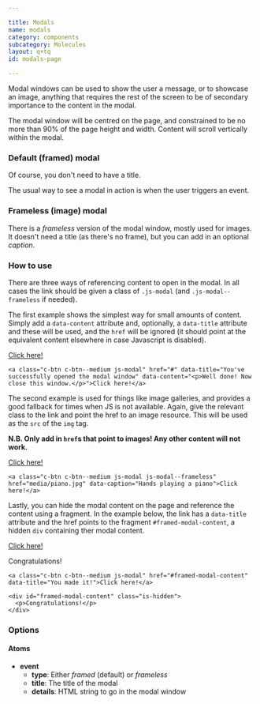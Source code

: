 ```yaml
---

title: Modals
name: modals
category: components
subcategory: Molecules
layout: q+tq
id: modals-page

---
```


<div class="lead"><p>Modal windows can be used to show the user a message, or to showcase an image, anything that requires the rest of the screen to be of secondary importance to the content in the modal.</p></div>

The modal window will be centred on the page, and constrained to be no more than 90% of the page height and width. Content will scroll vertically within the modal.

### Default (framed) modal

<script>
component("modal", {
  "type":"framed",
  "title": "The energy crisis: Is nuclear fusion a solution?",
  "content": "<p>This year's Science Discovery event will focus on nuclear fusion.</p><p>Fusion is the process that powers the stars (including our own sun): it’s the joining together of two light nuclei (such as hydrogen) to produce a larger nucleus (such as helium). As governed by Einstein’s famous equation E=mc<sup>2</sup>, this process generates a substantial amount of energy.</p><p>In the current context of climate change, dwindling supplies of traditional fuels and perhaps increased political instability, the world is seeking a power source that is safe, environmentally friendly, does not lead to the proliferation of weapons, and has a plentiful supply of fuel.</p><p>Dr Vann will discuss whether fusion satisfies these conditions and will explore why it is that, after fifty years of research, fusion is still not delivering electricity to our homes and businesses. He will outline the tremendous progress that has been made, the challenges that remain, and the exciting science that is being undertaken to overcome them.</p>"
});
</script>

Of course, you don't need to have a title.

<script>
component("modal", {
  "type":"framed",
  "content": "<p>This year's Science Discovery event will focus on nuclear fusion.</p><p>Fusion is the process that powers the stars (including our own sun): it’s the joining together of two light nuclei (such as hydrogen) to produce a larger nucleus (such as helium). As governed by Einstein’s famous equation E=mc<sup>2</sup>, this process generates a substantial amount of energy.</p><p>In the current context of climate change, dwindling supplies of traditional fuels and perhaps increased political instability, the world is seeking a power source that is safe, environmentally friendly, does not lead to the proliferation of weapons, and has a plentiful supply of fuel.</p><p>Dr Vann will discuss whether fusion satisfies these conditions and will explore why it is that, after fifty years of research, fusion is still not delivering electricity to our homes and businesses. He will outline the tremendous progress that has been made, the challenges that remain, and the exciting science that is being undertaken to overcome them.</p>"
});
</script>

The usual way to see a modal in action is when the user triggers an event.

### Frameless (image) modal

There is a _frameless_ version of the modal window, mostly used for images. It doesn't need a title (as there's no frame), but you can add in an optional _caption_.

<script>
component("modal", {
  "type":"frameless",
  "caption": "Hands playing a piano",
  "content": "<img class=\"c-modal__image\" src=\"media/piano.jpg\" alt=\"Hands playing a piano\" />"
});
</script>

### How to use

There are three ways of referencing content to open in the modal. In all cases the link should be given a class of `.js-modal` (and `.js-modal--frameless` if needed).

The first example shows the simplest way for small amounts of content. Simply add a `data-content` attribute and, optionally, a `data-title` attribute and these will be used, and the `href` will be ignored (it should point at the equivalent content elsewhere in case Javascript is disabled).

<a class="c-btn c-btn--medium js-modal" href="#" data-title="You've successfully opened the modal window" data-content="<p>Well done! Now close this window.</p>">Click here!</a>

```markup
<a class="c-btn c-btn--medium js-modal" href="#" data-title="You've successfully opened the modal window" data-content="<p>Well done! Now close this window.</p>">Click here!</a>
```

The second example is used for things like image galleries, and provides a good fallback for times when JS is not available. Again, give the relevant class to the link and point the href to an image resource. This will be used as the `src` of the `img` tag.

**N.B. Only add in `href`s that point to images! Any other content will not work.**

<a class="c-btn c-btn--medium js-modal js-modal--frameless" href="media/piano.jpg" data-caption="Hands playing a piano">Click here!</a>

```markup
<a class="c-btn c-btn--medium js-modal js-modal--frameless" href="media/piano.jpg" data-caption="Hands playing a piano">Click here!</a>
```

Lastly, you can hide the modal content on the page and reference the content using a fragment. In the example below, the link has a `data-title` attribute and the href points to the fragment `#framed-modal-content`, a hidden `div` containing ther modal content.

<a class="c-btn c-btn--medium js-modal" href="#framed-modal-content" data-title="You made it!">Click here!</a>

<div id="framed-modal-content" class="is-hidden">
  <p>Congratulations!</p>
</div>

```markup
<a class="c-btn c-btn--medium js-modal" href="#framed-modal-content" data-title="You made it!">Click here!</a>

<div id="framed-modal-content" class="is-hidden">
  <p>Congratulations!</p>
</div>
```


### Options

#### Atoms

* **event**
  * **type**: Either _framed_ (default) or _frameless_
  * **title**: The title of the modal
  * **details**: HTML string to go in the modal window
